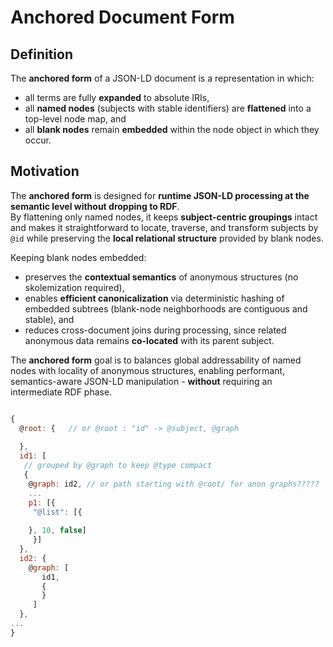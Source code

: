 # Anchored Document Form

## Definition
The **anchored form** of a JSON-LD document is a representation in which:

- all terms are fully **expanded** to absolute IRIs,
- all **named nodes** (subjects with stable identifiers) are **flattened** into a top-level node map, and
- all **blank nodes** remain **embedded** within the node object in which they occur.

## Motivation
The **anchored form** is designed for **runtime JSON-LD processing at the semantic level without dropping to RDF**.  
By flattening only named nodes, it keeps **subject-centric groupings** intact and makes it straightforward to locate, 
traverse, and transform subjects by `@id` while preserving the **local relational structure** provided by blank nodes.

Keeping blank nodes embedded:

- preserves the **contextual semantics** of anonymous structures (no skolemization required),
- enables **efficient canonicalization** via deterministic hashing of embedded subtrees (blank-node neighborhoods are contiguous and stable), and
- reduces cross-document joins during processing, since related anonymous data remains **co-located** with its parent subject.

The **anchored form** goal is to balances global addressability of named nodes with locality of anonymous structures, 
enabling performant, semantics-aware JSON-LD manipulation - **without** requiring an intermediate RDF phase.

```javascript

```


```javascript
{
  @root: {   // or @root : "id" -> @subject, @graph
  
  },
  id1: [
   // grouped by @graph to keep @type compact 
   {
    @graph: id2, // or path starting with @root/ for anon graphs?????
    ...
    p1: [{
     "@list": [{
       
    }, 10, false]
     }]
  },
  id2: {
    @graph: [
       id1,
       {
       }
     ]
  },
...
}
```
